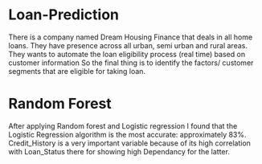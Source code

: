 # Loan-Prediction

There is a company named Dream Housing Finance that deals in all home loans. They have presence across all urban, semi urban and rural areas. 
They wants to automate the loan eligibility process (real time) based on customer information So the final thing is to identify the factors/ customer segments that are 
eligible for taking loan.
# Random Forest
After applying Random forest and Logistic regression I found that the Logistic Regression algorithm is the most accurate: approximately 83%.
Credit_History is a very important variable because of its high correlation with Loan_Status there for showing high Dependancy for the latter.
